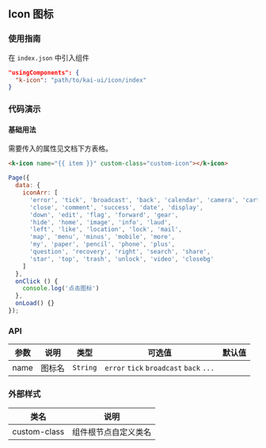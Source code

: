 ## Icon 图标

### 使用指南
在 `index.json` 中引入组件
```json
"usingComponents": {
  "k-icon": "path/to/kai-ui/icon/index"
}
```

### 代码演示

#### 基础用法
需要传入的属性见文档下方表格。

```html
<k-icon name="{{ item }}" custom-class="custom-icon"></k-icon>
```

```javascript
Page({
  data: {
    iconArr: [
      'error', 'tick', 'broadcast', 'back', 'calendar', 'camera', 'cart',
      'close', 'comment', 'success', 'date', 'display',
      'down', 'edit', 'flag', 'forward', 'gear',
      'hide', 'home', 'image', 'info', 'laud',
      'left', 'like', 'location', 'lock', 'mail',
      'map', 'menu', 'minus', 'mobile', 'more',
      'my', 'paper', 'pencil', 'phone', 'plus',
      'question', 'recovery', 'right', 'search', 'share',
      'star', 'top', 'trash', 'unlock', 'video', 'closebg'
    ]
  },
  onClick () {
    console.log('点击图标')
  },
  onLoad() {}
});
```

### API

| 参数 | 说明 | 类型 | 可选值 | 默认值 |
|-----------|-----------|-----------|-----------|-------------|
| name | 图标名 | `String` | `error` `tick` `broadcast` `back` `...`| ` ` |

### 外部样式

| 类名 | 说明 |
|-----------|-----------|
| custom-class | 组件根节点自定义类名 |

